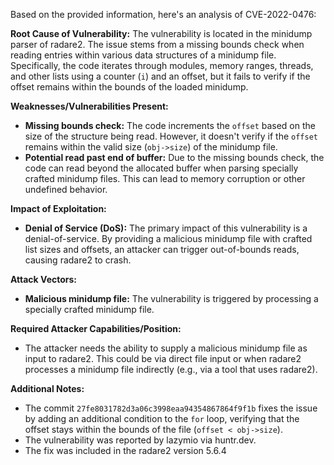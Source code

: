 Based on the provided information, here's an analysis of CVE-2022-0476:

**Root Cause of Vulnerability:**
The vulnerability is located in the minidump parser of radare2. The issue stems from a missing bounds check when reading entries within various data structures of a minidump file. Specifically, the code iterates through modules, memory ranges, threads, and other lists using a counter (`i`) and an offset, but it fails to verify if the offset remains within the bounds of the loaded minidump.

**Weaknesses/Vulnerabilities Present:**
- **Missing bounds check:** The code increments the `offset` based on the size of the structure being read. However, it doesn't verify if the `offset` remains within the valid size (`obj->size`) of the minidump file.
- **Potential read past end of buffer:** Due to the missing bounds check, the code can read beyond the allocated buffer when parsing specially crafted minidump files. This can lead to memory corruption or other undefined behavior.

**Impact of Exploitation:**
- **Denial of Service (DoS):** The primary impact of this vulnerability is a denial-of-service. By providing a malicious minidump file with crafted list sizes and offsets, an attacker can trigger out-of-bounds reads, causing radare2 to crash.

**Attack Vectors:**
- **Malicious minidump file:** The vulnerability is triggered by processing a specially crafted minidump file.

**Required Attacker Capabilities/Position:**
- The attacker needs the ability to supply a malicious minidump file as input to radare2. This could be via direct file input or when radare2 processes a minidump file indirectly (e.g., via a tool that uses radare2).

**Additional Notes:**
- The commit `27fe8031782d3a06c3998eaa94354867864f9f1b` fixes the issue by adding an additional condition to the `for` loop, verifying that the offset stays within the bounds of the file (`offset < obj->size`).
- The vulnerability was reported by lazymio via huntr.dev.
- The fix was included in the radare2 version 5.6.4